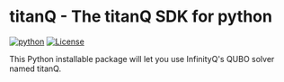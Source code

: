 # titanQ - The titanQ SDK for python

[![python](https://img.shields.io/badge/python-3.9%20%7C%203.10%20%7C%203.11%20%7C%203.12-blue)](https://test.com)
[![License](https://img.shields.io/badge/License-Apache%202.0-blue.svg)](https://opensource.org/licenses/Apache-2.0)

This Python installable package will let you use InfinityQ's QUBO solver named titanQ.